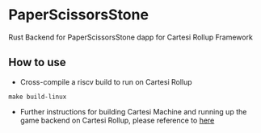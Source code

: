 # PaperScissorsStone
Rust Backend for PaperScissorsStone dapp for Cartesi Rollup Framework


## How to use 
- Cross-compile a riscv build to run on Cartesi Rollup
```
make build-linux
```

- Further instructions for building Cartesi Machine and running up the game backend on Cartesi Rollup, please reference to [here](https://github.com/maxabcr2000/PaperScissorsStone/tree/main/cartesi-dapp)
